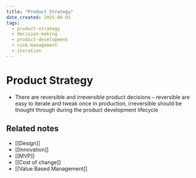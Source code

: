 ```yaml
---
title: "Product Strategy"
date_created: 2025-06-01
tags:
  - product-strategy
  - decision-making
  - product-development
  - risk-management
  - iteration
---
```


# Product Strategy

- There are reversible and irreversible product decisions – reversible are easy to iterate and tweak once in production, irreversible should be thought through during the product development lifecycle

## Related notes
- [[Design]]
- [[Innovation]]
- [[MVP]]
- [[Cost of change]]
- [[Value Based Management]]
